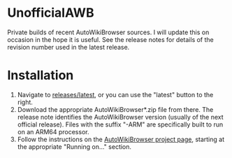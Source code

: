 # UnofficialAWB
Private builds of recent AutoWikiBrowser sources. I will update this on occasion in the hope it is useful. See the release notes for details of the revision number used in the latest release.

# Installation
1. Navigate to [releases/latest](https://github.com/DavidWBrooks/UnofficialAWB/releases/latest), or you can use the "latest" button to the right.
1. Download the appropriate AutoWikiBrowser*.zip file from there. The release note identifies the AutoWikiBrowser version (usually of the next official release). Files with the suffix "-ARM" are specifically built to run on an ARM64 processor.
1. Follow the instructions on the [AutoWikiBrowser project page](https://en.wikipedia.org/wiki/Wikipedia:AutoWikiBrowser), starting at the appropriate "Running on..." section.
